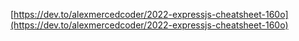[https://dev.to/alexmercedcoder/2022-expressjs-cheatsheet-160o](https://dev.to/alexmercedcoder/2022-expressjs-cheatsheet-160o)